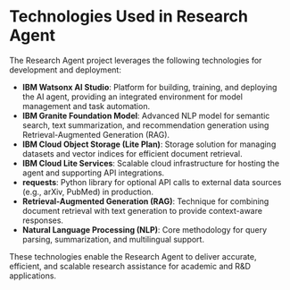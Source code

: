 # Technologies Used in Research Agent

The Research Agent project leverages the following technologies for development and deployment:

- **IBM Watsonx AI Studio**: Platform for building, training, and deploying the AI agent, providing an integrated environment for model management and task automation.
- **IBM Granite Foundation Model**: Advanced NLP model for semantic search, text summarization, and recommendation generation using Retrieval-Augmented Generation (RAG).
- **IBM Cloud Object Storage (Lite Plan)**: Storage solution for managing datasets and vector indices for efficient document retrieval.
- **IBM Cloud Lite Services**: Scalable cloud infrastructure for hosting the agent and supporting API integrations.
- **requests**: Python library for optional API calls to external data sources (e.g., arXiv, PubMed) in production.
- **Retrieval-Augmented Generation (RAG)**: Technique for combining document retrieval with text generation to provide context-aware responses.
- **Natural Language Processing (NLP)**: Core methodology for query parsing, summarization, and multilingual support.

These technologies enable the Research Agent to deliver accurate, efficient, and scalable research assistance for academic and R&D applications.
